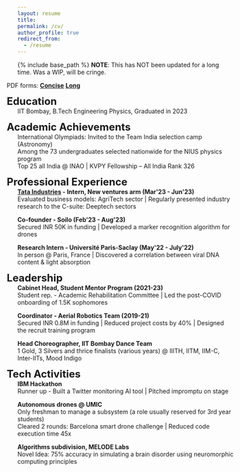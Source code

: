 ```yaml
---
layout: resume
title:
permalink: /cv/
author_profile: true
redirect_from:
  - /resume
---
```

<!-- Change to be made: Write everything in detail here. Make the concise one on PDF -->
{% include base_path %}
**NOTE**: This has NOT been updated for a long time. Was a WIP, will be cringe.  

<!-- <span style = "font-size:1.7em; margin-left: -25px;"> [Concise](/files/Concise-Resume-Mithil.pdf) </span>  -->
<span style = "margin-left: -25px;">PDF forms: [**Concise**](/files/Concise-Resume-Mithil.pdf)  [**Long**](/files/Mithil-Vakde-Resume.pdf)</span>  

<!-- <span style = "margin-left: -25px;">To respect your time, I include only points relevant to the role. Find my standard, full resume [**here**](/files/Mithil-Vakde-Resume.pdf) (read at your own peril)</span>   -->

**<span style = "font-size:1.7em; margin-left: -25px;">Education</span>**  
IIT Bombay, B.Tech Engineering Physics, Graduated in 2023  

**<span style = "font-size:1.7em; margin-left: -25px;">Academic Achievements</span>**  
International Olympiads: Invited to the Team India selection camp (Astronomy)  
Among the 73 undergraduates selected nationwide for the NIUS physics program  
Top 25 all India @ INAO | KVPY Fellowship – All India Rank 326

**<span style = "font-size:1.7em; margin-left: -25px;">Professional Experience</span>**  
**<span style = "font-size:1em;">[Tata Industries](https://tataindustries.com/) - Intern, New ventures arm (Mar'23 - Jun'23)</span>**  
Evaluated business models: AgriTech sector | Regularly presented industry research to the C-suite: Deeptech sectors

**<span style = "font-size:1em;">Co-founder - Soilo (Feb'23 - Aug'23)</span>**  
Secured INR 50K in funding | Developed a marker recognition algorithm for drones  

**<span style = "font-size:1em;">Research Intern - Université Paris-Saclay (May'22 - July'22)</span>**  
In person @ Paris, France | Discovered a correlation between viral DNA content & light absorption

**<span style = "font-size:1.7em; margin-left: -25px;">Leadership</span>**  
**<span style = "font-size:1em;">Cabinet Head, Student Mentor Program (2021-23)</span>**  
Student rep. - Academic Rehabilitation Committee | Led the post-COVID onboarding of 1.5K sophomores

**<span style = "font-size:1em;">Coordinator - Aerial Robotics Team (2019-21)</span>**  
Secured INR 0.8M in funding | Reduced project costs by 40% | Designed the recruit training program 

**<span style = "font-size:1em;">Head Choreographer, IIT Bombay Dance Team</span>**  
1 Gold, 3 Silvers and thrice finalists (various years) @ IIITH, IITM, IIM-C, Inter-IITs, Mood Indigo

**<span style = "font-size:1.7em; margin-left: -25px;">Tech Activities</span>**  
**<span style = "font-size:1em;">IBM Hackathon</span>**  
Runner up - Built a Twitter monitoring AI tool | Pitched impromptu on stage  

**<span style = "font-size:1em;">Autonomous drones @ UMIC</span>**  
Only freshman to manage a subsystem (a role usually reserved for 3rd year students)  
Cleared 2 rounds: Barcelona smart drone challenge | Reduced code execution time 45x  

**<span style = "font-size:1em;"> Algorithms subdivision, MELODE Labs</span>**  
Novel Idea: 75% accuracy in simulating a brain disorder using neuromorphic computing principles  
